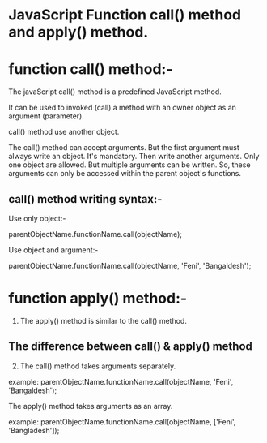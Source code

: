 # JavaScript Function call() method and apply() method.

# function call() method:-
The javaScript call() method is a predefined JavaScript method. 

It can be used to invoked (call) a method with an owner object as an argument (parameter).

call() method use another object.

The call() method can accept arguments. But the first argument must always write an object. It's mandatory. Then write another arguments. Only one object are allowed. But multiple arguments can be written. So, these arguments can only be accessed within the parent object's functions.

## call() method writing syntax:-

Use only object:-

parentObjectName.functionName.call(objectName);

Use object and argument:-

parentObjectName.functionName.call(objectName, 'Feni', 'Bangaldesh');



# function apply() method:-

1. The apply() method is similar to the call() method.

## The difference between call() & apply() method

2. The call() method takes arguments separately.

example: parentObjectName.functionName.call(objectName, 'Feni', 'Bangaldesh');

The apply() method takes arguments as an array.

example: parentObjectName.functionName.call(objectName, ['Feni', 'Bangladesh']);

 